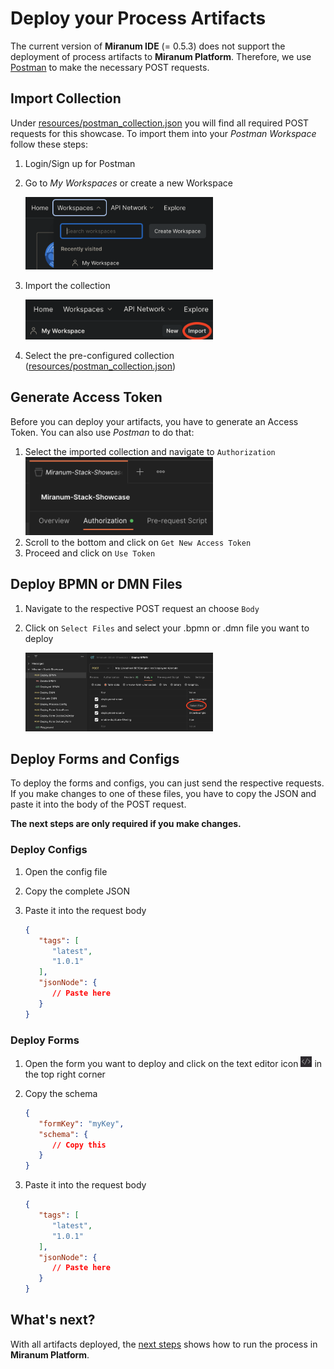 # Deploy your Process Artifacts

The current version of **Miranum IDE** (= 0.5.3) does not support the deployment of process artifacts to **Miranum Platform**.
Therefore, we use [Postman](https://identity.getpostman.com/login) to make the necessary POST requests.

## Import Collection

Under [resources/postman_collection.json](../resources/postman_collection.json) you will find all required POST requests for this showcase.
To import them into your *Postman Workspace* follow these steps:

1. Login/Sign up for Postman
2. Go to *My Workspaces* or create a new Workspace

   <img src="../images/postman-workspace.png" alt="Navigate to workspace" width="300">

3. Import the collection

   <img src="../images/postman-import.png" alt="Import collection" width="300">

4. Select the pre-configured collection ([resources/postman_collection.json](../resources/postman_collection.json))

## Generate Access Token

Before you can deploy your artifacts, you have to generate an Access Token.
You can also use *Postman* to do that:

1. Select the imported collection and navigate to `Authorization`  
   <img src="../images/postman-access-token.png" alt="Navigate to authorization" width="300">
2. Scroll to the bottom and click on `Get New Access Token`
3. Proceed and click on `Use Token`

## Deploy BPMN or DMN Files

1. Navigate to the respective POST request an choose `Body`
2. Click on `Select Files` and select your .bpmn or .dmn file you want to deploy

   <img src="../images/postman-deploy-bpmn.png" alt="Deploy BPMN or DMN" width="300">

## Deploy Forms and Configs

To deploy the forms and configs, you can just send the respective requests.
If you make changes to one of these files, you have to copy the JSON and paste it into the body of the POST request.

**The next steps are only required if you make changes.**

### Deploy Configs

1. Open the config file
2. Copy the complete JSON
3. Paste it into the request body

   ```json
   {
      "tags": [
         "latest",
         "1.0.1"
      ],
      "jsonNode": {
         // Paste here
      }
   }
   ```

### Deploy Forms

1. Open the form you want to deploy and click on the text editor icon ![text-editor-icon](../images/deploy-text-editor-icon.png) in the top right corner
2. Copy the schema

   ```json
   {
      "formKey": "myKey",
      "schema": {
         // Copy this
      }
   }
   ```

3. Paste it into the request body

   ```json
   {
      "tags": [
         "latest",
         "1.0.1"
      ],
      "jsonNode": {
         // Paste here
      }
   }
   ```

## What's next?

With all artifacts deployed, the [next steps](./run-application.md) shows how to run the process in **Miranum Platform**.
